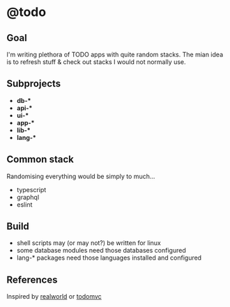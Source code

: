# @todo

## Goal

I'm writing plethora of TODO apps with quite random stacks. The mian idea is to refresh stuff & check out stacks I would not normally use.

## Subprojects

- **db-\***
- **api-\***
- **ui-\***
- **app-\***
- **lib-\***
- **lang-\***

## Common stack

Randomising everything would be simply to much...

- typescript
- graphql
- eslint

## Build

- shell scripts may (or may not?) be written for linux
- some database modules need those databases configured
- lang-\* packages need those languages installed and configured

## References

Inspired by [realworld](https://github.com/gothinkster/realworld) or [todomvc](https://github.com/tastejs/todomvc)
